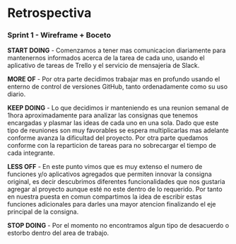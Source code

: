 # Retrospectiva
### Sprint 1 - Wireframe + Boceto

**START DOING** - Comenzamos a tener mas comunicacion diariamente para mantenernos informados acerca de la tarea de cada uno, usando el 
aplicativo de tareas de Trello y el servicio de mensajeria de Slack.

**MORE OF** - Por otra parte decidimos trabajar mas en profundo usando el enterno de control de versiones GitHub, tanto ordenadamente 
como su uso diario.

**KEEP DOING** - Lo que decidimos ir manteniendo es una reunion semanal de 1hora aproximadamente para analizar las consignas que tenemos
encargadas y plasmar las ideas de cada uno en una sola. Dado que este tipo de reuniones son muy favorables se espera multiplicarlas mas
adelante conforme avanza la dificultad del proyecto.
Por otra parte quedamos conforme con la reparticion de tareas para no sobrecargar el tiempo de cada integrante.

**LESS OFF** - En este punto vimos que es muy extenso el numero de funciones y/o aplicativos agregados que permiten innovar la consigna 
original, es decir descubrimos diferentes funcionalidades que nos gustaria agregar al proyecto aunque esté no este dentro de lo 
requerido. Por tanto en nuestra puesta en comun compartimos la idea de escribir estas funciones adicionales para darles una mayor 
atencion finalizando el eje principal de la consigna.

**STOP DOING** - Por el momento no encontramos algun tipo de desacuerdo o estorbo dentro del area de trabajo.
